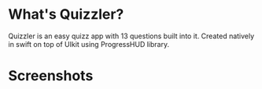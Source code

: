 # What's Quizzler?
Quizzler is an easy quizz app with 13 questions built into it. Created natively in swift on top of UIkit using ProgressHUD library.
# Screenshots
